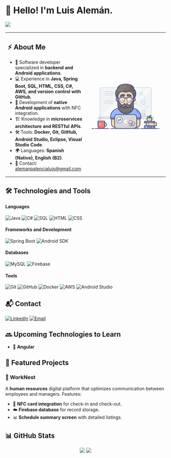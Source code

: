 # 👋 Hello! I'm Luis Alemán.

<img src="https://readme-typing-svg.herokuapp.com?font=Architects+Daughter&color=22EBF7&size=25&center=false&lines=Hello!+I'm+Luis+Aleman;Backend+Developer...;Specialized+in+Java+and+Spring+Boot...;Android+App+Development..."/>

<table>
<tr>
<td width="50%">

## ⚡ About Me

- 🚀 Software developer specialized in **backend and Android applications**.
- 💻 Experience in **Java, Spring Boot, SQL, HTML, CSS, C#, AWS, and version control with GitHub**.
- 📲 Development of **native Android applications** with NFC integration.
- 🏗️ Knowledge in **microservices architecture and RESTful APIs**.
- 🛠️ Tools: **Docker, Git, GitHub, Android Studio, Eclipse, Visual Studio Code**.
- 🌍 Languages: **Spanish (Native), English (B2)**.
- 📩 Contact: alemanpalencialuis@gmail.com

</td>
<td width="50%">
<img align="right" style="width:100%; height:auto" src="https://raw.githubusercontent.com/Elanza-48/Elanza-48/41a4790484e268102dfdab2b7c59d440d3ffafab/resources/img/geek.gif"/>
</td>
</tr>
</table>

## 🛠️ Technologies and Tools

#### Languages
![Java](https://img.shields.io/badge/Java-%23150458.svg?style=flat&logo=java&logoColor=orange)
![C#](https://img.shields.io/badge/C%23-%23239120.svg?style=flat&logo=c-sharp&logoColor=white)
![SQL](https://img.shields.io/badge/SQL-%231572B6.svg?style=flat&logo=mysql&logoColor=white)
![HTML](https://img.shields.io/badge/HTML-%23E34F26.svg?style=flat&logo=html5&logoColor=white)
![CSS](https://img.shields.io/badge/CSS-%231572B6.svg?style=flat&logo=css3&logoColor=white)

#### Frameworks and Development
![Spring Boot](https://img.shields.io/badge/Spring%20Boot-6DB33F?style=flat&logo=spring-boot&logoColor=white)
![Android SDK](https://img.shields.io/badge/Android%20SDK-3DDC84?style=flat&logo=android&logoColor=white)

#### Databases
![MySQL](https://img.shields.io/badge/MySQL-00000F?style=flat&logo=mysql&logoColor=white)
![Firebase](https://img.shields.io/badge/Firebase-%23ED7A00.svg?style=flat&logo=firebase&logoColor=white)

#### Tools
![Git](https://img.shields.io/badge/-Git-F05032?style=flat&logo=git&logoColor=white)
![GitHub](https://img.shields.io/badge/GitHub-181717?style=flat&logo=github&logoColor=white)
![Docker](https://img.shields.io/badge/Docker-2496ED?style=flat&logo=docker&logoColor=white)
![AWS](https://img.shields.io/badge/Amazon%20AWS-232F3E?style=flat&logo=amazon-aws&logoColor=white)
![Android Studio](https://img.shields.io/badge/Android%20Studio-3DDC84?style=flat&logo=android-studio&logoColor=white)

## 📬 Contact

[![LinkedIn](https://img.shields.io/badge/LinkedIn-%230077B5.svg?&style=flat&logo=linkedin&logoColor=white)](https://www.linkedin.com/in/luis-aleman-palencia-56426a321/)
[![Email](https://img.shields.io/badge/Gmail-D14836?style=flat&logo=gmail&logoColor=white)](mailto:alemanpalencialuis@gmail.com)

## 🔜 Upcoming Technologies to Learn

- 🌟 **Angular**

## 📂 Featured Projects

### 📌 WorkNest
A **human resources** digital platform that optimizes communication between employees and managers. Features:
- 📲 **NFC card integration** for check-in and check-out.
- ☁️ **Firebase database** for record storage.
- 📊 **Schedule summary screen** with detailed listings.

## 📊 GitHub Stats

<div align="center">
  
[![](https://github-readme-stats.vercel.app/api?username=aleman0207&show_icons=true&theme=tokyonight&hide_border=true&locale=en)](https://github.com/aleman0207)
[![](https://github-readme-streak-stats.herokuapp.com/?user=aleman0207&theme=material-palenight)](https://github.com/aleman0207)
</div>


